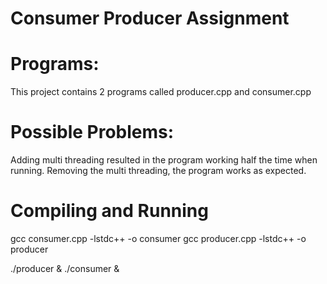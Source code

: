 # Consumer Producer Assignment

# Programs:
This project contains 2 programs called producer.cpp and consumer.cpp

# Possible Problems:
Adding multi threading resulted in the program working half the time when running. Removing the multi threading, the program works as expected.

# Compiling and Running
gcc consumer.cpp -lstdc++ -o consumer
gcc producer.cpp -lstdc++ -o producer

./producer & ./consumer &
